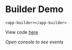 # Builder Demo

```{ run data-cy="builder-demo" }
<app-builder></app-builder>
```

View code [here](https://github.com/swimlane/ngx-dnd/tree/master/src/app/builder)

_Open console to see events_
